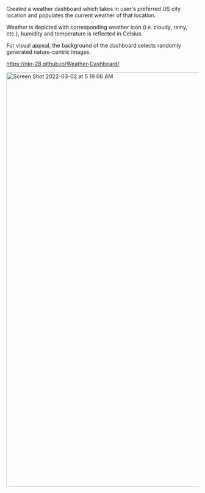 Created a weather dashboard which takes in user's preferred US city location and populates the current weather of that location.

Weather is depicted with corresponding weather icon (i.e. cloudy, rainy, etc.), humidity and temperature is reflected in Celsius. 

For visual appeal, the background of the dashboard selects randomly generated nature-centric images.



https://nkr-28.github.io/Weather-Dashboard/

<img width="1085" alt="Screen Shot 2022-03-02 at 5 19 06 AM" src="https://user-images.githubusercontent.com/91577650/156369261-3807159e-cee0-4388-98e9-7a16afc9f97d.png">

